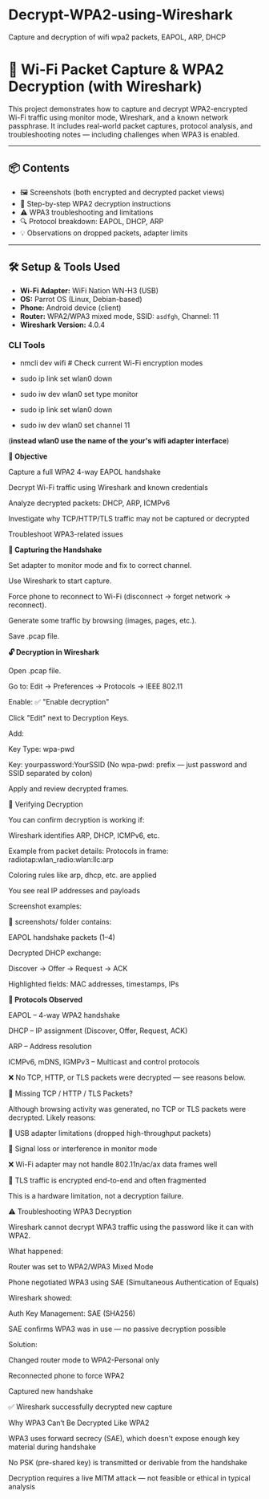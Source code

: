 # Decrypt-WPA2-using-Wireshark
Capture and decryption of wifi wpa2 packets, EAPOL, ARP, DHCP


# 🔐 Wi-Fi Packet Capture & WPA2 Decryption (with Wireshark)

This project demonstrates how to capture and decrypt WPA2-encrypted Wi-Fi traffic using monitor mode, Wireshark, and a known network passphrase. It includes real-world packet captures, protocol analysis, and troubleshooting notes — including challenges when WPA3 is enabled.

---

## 📦 Contents

- 🖼️ Screenshots (both encrypted and decrypted packet views)
- 📝 Step-by-step WPA2 decryption instructions
- ⚠️ WPA3 troubleshooting and limitations
- 🔍 Protocol breakdown: EAPOL, DHCP, ARP
- 💡 Observations on dropped packets, adapter limits

---

## 🛠️ Setup & Tools Used

- **Wi-Fi Adapter:** WiFi Nation WN-H3 (USB)
- **OS:** Parrot OS (Linux, Debian-based)
- **Phone:** Android device (client)
- **Router:** WPA2/WPA3 mixed mode, SSID: `asdfgh`, Channel: 11
- **Wireshark Version:** 4.0.4

### CLI Tools


- nmcli dev wifi         # Check current Wi-Fi encryption modes

- sudo ip link set wlan0 down

- sudo iw dev wlan0 set type monitor

- sudo ip link set wlan0 down

- sudo iw dev wlan0 set channel 11

(**instead wlan0 use the name of the your's wifi adapter interface**)


**🎯 Objective**

Capture a full WPA2 4-way EAPOL handshake

Decrypt Wi-Fi traffic using Wireshark and known credentials

Analyze decrypted packets: DHCP, ARP, ICMPv6

Investigate why TCP/HTTP/TLS traffic may not be captured or decrypted

Troubleshoot WPA3-related issues


**📸 Capturing the Handshake**

Set adapter to monitor mode and fix to correct channel.

Use Wireshark to start capture.

Force phone to reconnect to Wi-Fi (disconnect → forget network → reconnect).

Generate some traffic by browsing (images, pages, etc.).

Save .pcap file.


**🔓 Decryption in Wireshark**

Open .pcap file.

Go to:
Edit → Preferences → Protocols → IEEE 802.11

Enable: ✅ "Enable decryption"

Click "Edit" next to Decryption Keys.

Add:

Key Type: wpa-pwd

Key: yourpassword:YourSSID
(No wpa-pwd: prefix — just password and SSID separated by colon)

Apply and review decrypted frames.

🧪 Verifying Decryption

You can confirm decryption is working if:

Wireshark identifies ARP, DHCP, ICMPv6, etc.

Example from packet details:
Protocols in frame: radiotap:wlan_radio:wlan:llc:arp

Coloring rules like arp, dhcp, etc. are applied

You see real IP addresses and payloads

Screenshot examples:

📁 screenshots/ folder contains:

EAPOL handshake packets (1–4)

Decrypted DHCP exchange:

Discover → Offer → Request → ACK

Highlighted fields: MAC addresses, timestamps, IPs


**🧱 Protocols Observed**

EAPOL – 4-way WPA2 handshake

DHCP – IP assignment (Discover, Offer, Request, ACK)

ARP – Address resolution

ICMPv6, mDNS, IGMPv3 – Multicast and control protocols

❌ No TCP, HTTP, or TLS packets were decrypted — see reasons below.

🚫 Missing TCP / HTTP / TLS Packets?

Although browsing activity was generated, no TCP or TLS packets were decrypted. Likely reasons:

🧱 USB adapter limitations (dropped high-throughput packets)

📶 Signal loss or interference in monitor mode

❌ Wi-Fi adapter may not handle 802.11n/ac/ax data frames well

🧩 TLS traffic is encrypted end-to-end and often fragmented

This is a hardware limitation, not a decryption failure.

⚠️ Troubleshooting WPA3 Decryption

Wireshark cannot decrypt WPA3 traffic using the password like it can with WPA2.

What happened:

Router was set to WPA2/WPA3 Mixed Mode

Phone negotiated WPA3 using SAE (Simultaneous Authentication of Equals)

Wireshark showed:

Auth Key Management:
  SAE (SHA256)


SAE confirms WPA3 was in use — no passive decryption possible

Solution:

Changed router mode to WPA2-Personal only

Reconnected phone to force WPA2

Captured new handshake

✅ Wireshark successfully decrypted new capture

Why WPA3 Can’t Be Decrypted Like WPA2

WPA3 uses forward secrecy (SAE), which doesn't expose enough key material during handshake

No PSK (pre-shared key) is transmitted or derivable from the handshake

Decryption requires a live MITM attack — not feasible or ethical in typical analysis
